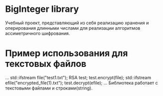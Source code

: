 # BigInteger library
Учебный проект, представляющий из себя реализацию хранения и оперирования длинными числами для реализации алгоритмов ассиметричного шифрования.
# Пример использования для текстовых файлов
  ...
  std::ifstream file("test1.txt");
	RSA test;
	test.encrypt(file);
	std::ifstream efile("encrypted_file(1).txt");
	test.decrypt(efile);
  ...
Библиотека работает с текстовыми файлами и строками(string).
